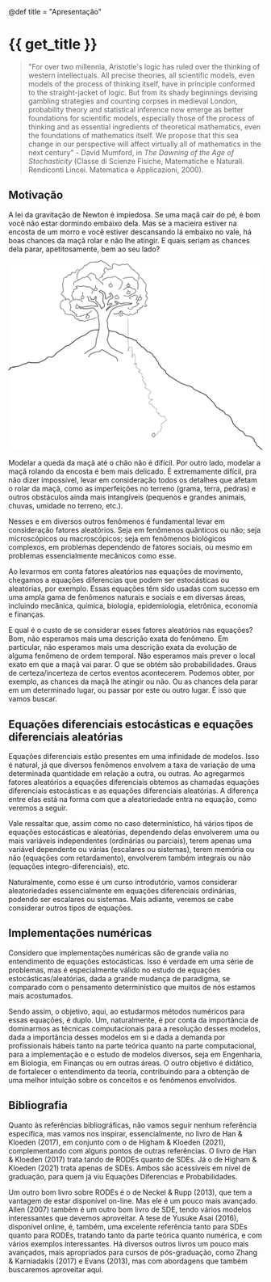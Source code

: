 @def title = "Apresentação"

# {{ get_title }}

> "For over two millennia, Aristotle's logic has ruled over the thinking of western intellectuals. All precise theories, all scientific models, even models of the process of thinking itself, have in principle conformed to the straight-jacket of logic. But from its shady beginnings devising gambling strategies and counting corpses in medieval London, probability theory and statistical inference now emerge as better foundations for scientific models, especially those of the process of thinking and as essential ingredients of theoretical mathematics, even the foundations of mathematics itself. We propose that this sea change in our perspective will affect virtually all of mathematics in the next century" - David Mumford, in *The Dawning of the Age of Stochasticity* (Classe di Scienze Fisiche, Matematiche e Naturali. Rendiconti Lincei. Matematica e Applicazioni, 2000).

## Motivação

A lei da gravitação de Newton é impiedosa. Se uma maçã cair do pé, é bom você não estar dormindo embaixo dela. Mas se a macieira estiver  na encosta de um morro e você estiver descansando lá embaixo no vale, há boas chances da maçã rolar e não lhe atingir. E quais seriam as chances dela parar, apetitosamente, bem ao seu lado?

![Falling Apple](/assets/images/falling_apple.svg)

Modelar a queda da maçã até o chão não é difícil. Por outro lado, modelar a maçã rolando da encosta é bem mais delicado. É extremamente difícil, pra não dizer impossível, levar em consideração todos os detalhes que afetam o rolar da maçã, como as imperfeições no terreno (grama, terra, pedras) e outros obstáculos ainda mais intangíveis (pequenos e grandes animais, chuvas, umidade no terreno, etc.).

Nesses e em diversos outros fenômenos é fundamental levar em consideração fatores aleatórios. Seja em fenômenos quânticos ou não; seja microscópicos ou macroscópicos; seja em fenômenos biológicos complexos, em problemas dependendo de fatores sociais, ou mesmo em problemas essencialmente mecânicos como esse.

Ao levarmos em conta fatores aleatórios nas equações de movimento, chegamos a equações diferencias que podem ser estocásticas ou aleatórias, por exemplo. Essas equações têm sido usadas com sucesso em uma ampla gama de fenômenos naturais e sociais e em diversas áreas, incluindo mecânica, química, biologia, epidemiologia, eletrônica, economia e finanças.

E qual é o custo de se considerar esses fatores aleatórios nas equações? Bom, não esperamos mais uma descrição exata do fenômeno. Em particular, não esperamos mais uma descrição exata da evolução de alguma fenômeno de ordem temporal. Não esperamos mais prever o local exato em que a maçã vai parar. O que se obtém são probabilidades. Graus de certeza/incerteza de certos eventos acontecerem. Podemos obter, por exemplo, as chances da maçã lhe atingir ou não. Ou as chances dela parar em um determinado lugar, ou passar por este ou outro lugar. É isso que vamos buscar.

## Equações diferenciais estocásticas e equações diferenciais aleatórias

Equações diferenciais estão presentes em uma infinidade de modelos. Isso é natural, já que diversos fenômenos envolvem a taxa de variação de uma determinada quantidade em relação a outra, ou outras. Ao agregarmos fatores aleatórios a equações diferenciais obtemos as chamadas equações diferenciais estocásticas e as equações diferenciais aleatórias. A diferença entre elas está na forma com que a aleatoriedade entra na equação, como veremos a seguir.

Vale ressaltar que, assim como no caso determinístico, há vários tipos de equações estocásticas e aleatórias, dependendo delas envolverem uma ou mais variáveis independentes (ordinárias ou parciais), terem apenas uma variável dependente ou várias (escalares ou sistemas), terem memória ou não (equações com retardamento), envolverem também integrais ou não (equações integro-diferenciais), etc.

Naturalmente, como esse é um curso introdutório, vamos considerar aleatoriedades essencialmente em equações diferenciais ordinárias, podendo ser escalares ou sistemas. Mais adiante, veremos se cabe considerar outros tipos de equações.

## Implementações numéricas

Considero que implementações numéricas são de grande valia no entendimento de equações estocásticas. Isso é verdade em uma série de problemas, mas é especialmente válido no estudo de equações estocásticas/aleatórias, dada a grande mudança de paradigma, se comparado com o pensamento determinístico que muitos de nós estamos mais acostumados.

Sendo assim, o objetivo, aqui, ao estudarmos métodos numéricos para essas equações, é duplo. Um, naturalmente, é por conta da importância de dominarmos as técnicas computacionais para a resolução desses modelos, dada a importância desses modelos em si e dada a demanda por profissionais hábeis tanto na parte teórica quanto na parte computacional, para a implementação e o estudo de modelos diversos, seja em Engenharia, em Biologia, em Finanças ou em outras áreas. O outro objetivo é didático, de fortalecer o entendimento da teoria, contribuindo para a obtenção de uma melhor intuição sobre os conceitos e os fenômenos envolvidos.

## Bibliografia

Quanto às referências bibliográficas, não vamos seguir nenhum referência específica, mas vamos nos inspirar, essencialmente, no livro de Han & Kloeden (2017), em conjunto com o de Higham & Kloeden (2021), complementando com alguns pontos de outras referências. O livro de Han & Kloeden (2017) trata tando de RODEs quanto de SDEs. Já o de Higham & Kloeden (2021) trata apenas de SDEs. Ambos são acessíveis em nível de graduação, para quem já viu Equações Diferencias e Probabilidades.

Um outro bom livro sobre RODEs é o de Neckel & Rupp (2013), que tem a vantagem de estar disponível on-line. Mas ele é um pouco mais avançado. Allen (2007) também é um outro bom livro de SDE, tendo vários modelos interessantes que devemos aproveitar. A tese de Yusuke Asai (2016), disponível online, é, também, uma excelente referência tanto para SDEs quanto para RODEs, tratando tanto da parte teórica quanto numérica, e com vários exemplos interessantes. Há diversos outros livros um pouco mais avançados, mais apropriados para cursos de pós-graduação, como Zhang & Karniadakis (2017) e Evans (2013), mas com abordagens que também buscaremos aproveitar aqui.
